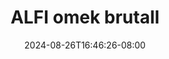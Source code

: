 --- 
title: "ALFI omek brutall"
description: "  bokep ALFI omek brutall tiktok full vidio terbaru"
date: 2024-08-26T16:46:26-08:00
file_code: "rzqnveu2ne28"
draft: false
cover: "8au777ui91hmtj6e.jpg"
tags: ["ALFI", "omek", "brutall", "bokep-indo", "bokep-viral", "bokep-ig"]
length: 868
fld_id: "1483121"
foldername: "Alfi"
categories: ["Alfi"]
views: 0
---